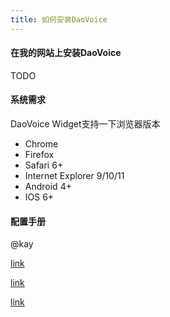 ```yaml
---
title: 如何安装DaoVoice
---
```


#### 在我的网站上安装DaoVoice

TODO


#### 系统需求

DaoVoice Widget支持一下浏览器版本

* Chrome 
* Firefox
* Safari 6+
* Internet Explorer 9/10/11
* Android 4+
* IOS 6+

#### 配置手册

@kay


[link](/daovoice-configuring/javascript-api)

[link](/daovoice-configuring/secure-mode)

[link](/daovoice-configuring/do-more-in-daovoice)